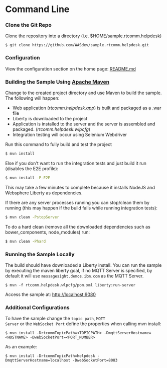 # Command Line
### Clone the Git Repo
Clone the repository into a directory (i.e. $HOME/sample.rtcomm.helpdesk)

```
$ git clone https://github.com/WASdev/sample.rtcomm.helpdesk.git
```
### Configuration

View the configuration section on the home page: [README.md](../README.md)

### Building the Sample Using [Apache Maven](https://maven.apache.org/)
Change to the created project directory and use Maven to build the sample. The following will happen:
- Web application (_rtcomm.helpdesk.app_) is built and packaged as a .war file
- Liberty is downloaded to the project
- Application is installed to the server and the server is assembled and packaged. (_rtcomm.helpdesk.wlpcfg_)
- Integration testing will occur using Selenium Webdriver

Run this command to fully build and test the project
```bash
$ mvn install
```
Else if you don't want to run the integration tests and just build it run (disables the E2E profile):
```bash
$ mvn install -P-E2E
```

This may take a few minutes to complete because it installs NodeJS and Websphere Liberty as dependencies.

If there are any server processes running you can stop/clean them by running (this may happen if the build fails while running integration tests):

```bash
$ mvn clean -PstopServer
```
To do a hard clean (remove all the downloaded dependencies such as bower_components, node_modules) run:
```bash
$ mvn clean -Phard
```

### Running the Sample Locally

The build should have downloaded a Liberty install. You can run the sample by executing the maven liberty goal, if no MQTT Server is specified, by default it will use <code>messagesight.demos.ibm.com</code> as the MQTT Server.

```
$ mvn -f rtcomm.helpdesk.wlpcfg/pom.xml liberty:run-server
```
Access the sample at: [http://localhost:9080](http://localhost:9080)
### Additional Configurations
To have the sample change the <code>topic path</code>, <code>MQTT Server</code> or the <code>WebSocket Port</code> define the properties when calling mvn install:

```
$ mvn install -DrtcommTopicPath=<TOPICPATH> -DmqttServerHostname=<HOSTNAME> -DwebSocketPort=<PORT_NUMBER>
```

As an example:
```
$ mvn install -DrtcommTopicPath=helpdesk -DmqttServerHostname=localhost -DwebSocketPort=8083
```

<!-- ### Deploying the Sample to Bluemix
You will need to download and install the [Cloud Foundry command line interface](https://www.ng.bluemix.net/docs/starters/install_cli.html), this can be used to deploy and manage applications on Bluemix. Once the Cloud Foundry tools are installed you can simply push the packaged server:

```
 $ cf push <appName> -p rtcomm.helpdesk.wlpcfg/servers/RtcommHelpdeskServer/RtcommHelpdeskServer.zip
``` -->
